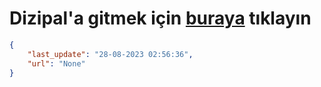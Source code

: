 # Dizipal'a gitmek için [buraya](None) tıklayın
    
```json
{
    "last_update": "28-08-2023 02:56:36",
    "url": "None"
}
```